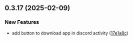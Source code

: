 ## 0.3.17 (2025-02-09)


### New Features

* add button to download app in discord activity ([17e1a8c](https://github.com/manga-you-know/desktop/commit/17e1a8c4d94932a377f9eab4f5735c4253f99281))

